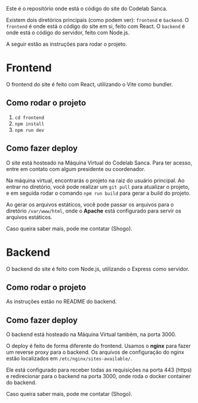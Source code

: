 Este é o repositório onde está o código do site do Codelab Sanca.

Existem dois diretórios principais (como podem ver): `frontend` e `backend`.  O `frontend` é onde está o código do site em si, feito com React. O `backend` é onde está o código do servidor, feito com Node.js.

A seguir estão as instruções para rodar o projeto.

# Frontend

O frontend do site é feito com React, utilizando o Vite como bundler.

## Como rodar o projeto

1. `cd frontend`
2. `npm install`
3. `npm run dev`

## Como fazer deploy

O site está hosteado na Máquina Virtual do Codelab Sanca. Para ter acesso, entre em contato com algum presidente ou coordenador.

Na máquina virtual, encontrarás o projeto na raiz do usuário principal. Ao entrar no diretório, você pode realizar um `git pull` para atualizar o projeto, e em seguida rodar o comando `npm run build` para gerar a build do projeto.

Ao gerar os arquivos estáticos, você pode passar os arquivos para o diretório `/var/www/html`, onde o **Apache** está configurado para servir os arquivos estáticos.

Caso queira saber mais, pode me contatar (Shogo).

# Backend

O backend do site é feito com Node.js, utilizando o Express como servidor.

## Como rodar o projeto

As instruções estão no README do backend.

## Como fazer deploy

O backend está hosteado na Máquina Virtual também, na porta 3000.

O deploy é feito de forma diferente do frontend. Usamos o **nginx** para fazer um reverse proxy para o backend. Os arquivos de configuração do nginx estão localizados em `/etc/nginx/sites-available/`.

Ele está configurado para receber todas as requisições na porta 443 (https) e redirecionar para o backend na porta 3000, onde roda o docker container do backend.

Caso queira saber mais, pode me contatar (Shogo).
